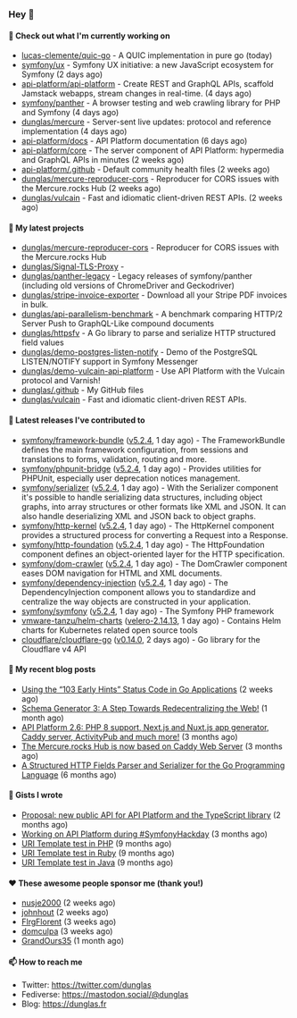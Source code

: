 ### Hey 👋

#### 👷 Check out what I'm currently working on

- [lucas-clemente/quic-go](https://github.com/lucas-clemente/quic-go) - A QUIC implementation in pure go (today)
- [symfony/ux](https://github.com/symfony/ux) - Symfony UX initiative: a new JavaScript ecosystem for Symfony (2 days ago)
- [api-platform/api-platform](https://github.com/api-platform/api-platform) - Create REST and GraphQL APIs, scaffold Jamstack webapps, stream changes in real-time. (4 days ago)
- [symfony/panther](https://github.com/symfony/panther) - A browser testing and web crawling library for PHP and Symfony (4 days ago)
- [dunglas/mercure](https://github.com/dunglas/mercure) - Server-sent live updates: protocol and reference implementation (4 days ago)
- [api-platform/docs](https://github.com/api-platform/docs) - API Platform documentation (6 days ago)
- [api-platform/core](https://github.com/api-platform/core) - The server component of API Platform: hypermedia and GraphQL APIs in minutes (2 weeks ago)
- [api-platform/.github](https://github.com/api-platform/.github) - Default community health files (2 weeks ago)
- [dunglas/mercure-reproducer-cors](https://github.com/dunglas/mercure-reproducer-cors) - Reproducer for CORS issues with the Mercure.rocks Hub (2 weeks ago)
- [dunglas/vulcain](https://github.com/dunglas/vulcain) - Fast and idiomatic client-driven REST APIs. (2 weeks ago)

#### 🌱 My latest projects

- [dunglas/mercure-reproducer-cors](https://github.com/dunglas/mercure-reproducer-cors) - Reproducer for CORS issues with the Mercure.rocks Hub
- [dunglas/Signal-TLS-Proxy](https://github.com/dunglas/Signal-TLS-Proxy) - 
- [dunglas/panther-legacy](https://github.com/dunglas/panther-legacy) - Legacy releases of symfony/panther (including old versions of ChromeDriver and Geckodriver)
- [dunglas/stripe-invoice-exporter](https://github.com/dunglas/stripe-invoice-exporter) - Download all your Stripe PDF invoices in bulk.
- [dunglas/api-parallelism-benchmark](https://github.com/dunglas/api-parallelism-benchmark) - A benchmark comparing HTTP/2 Server Push to GraphQL-Like compound documents
- [dunglas/httpsfv](https://github.com/dunglas/httpsfv) - A Go library to parse and serialize HTTP structured field values
- [dunglas/demo-postgres-listen-notify](https://github.com/dunglas/demo-postgres-listen-notify) - Demo of the PostgreSQL LISTEN/NOTIFY support in Symfony Messenger
- [dunglas/demo-vulcain-api-platform](https://github.com/dunglas/demo-vulcain-api-platform) - Use API Platform with the Vulcain protocol and Varnish!
- [dunglas/.github](https://github.com/dunglas/.github) - My GitHub files
- [dunglas/vulcain](https://github.com/dunglas/vulcain) - Fast and idiomatic client-driven REST APIs.

#### 🔭 Latest releases I've contributed to

- [symfony/framework-bundle](https://github.com/symfony/framework-bundle) ([v5.2.4](https://github.com/symfony/framework-bundle/releases/tag/v5.2.4), 1 day ago) - The FrameworkBundle defines the main framework configuration, from sessions and translations to forms, validation, routing and more.
- [symfony/phpunit-bridge](https://github.com/symfony/phpunit-bridge) ([v5.2.4](https://github.com/symfony/phpunit-bridge/releases/tag/v5.2.4), 1 day ago) - Provides utilities for PHPUnit, especially user deprecation notices management.
- [symfony/serializer](https://github.com/symfony/serializer) ([v5.2.4](https://github.com/symfony/serializer/releases/tag/v5.2.4), 1 day ago) - With the Serializer component it&#39;s possible to handle serializing data structures, including object graphs, into array structures or other formats like XML and JSON. It can also handle deserializing XML and JSON back to object graphs.
- [symfony/http-kernel](https://github.com/symfony/http-kernel) ([v5.2.4](https://github.com/symfony/http-kernel/releases/tag/v5.2.4), 1 day ago) - The HttpKernel component provides a structured process for converting a Request into a Response.
- [symfony/http-foundation](https://github.com/symfony/http-foundation) ([v5.2.4](https://github.com/symfony/http-foundation/releases/tag/v5.2.4), 1 day ago) - The HttpFoundation component defines an object-oriented layer for the HTTP specification.
- [symfony/dom-crawler](https://github.com/symfony/dom-crawler) ([v5.2.4](https://github.com/symfony/dom-crawler/releases/tag/v5.2.4), 1 day ago) - The DomCrawler component eases DOM navigation for HTML and XML documents.
- [symfony/dependency-injection](https://github.com/symfony/dependency-injection) ([v5.2.4](https://github.com/symfony/dependency-injection/releases/tag/v5.2.4), 1 day ago) - The DependencyInjection component allows you to standardize and centralize the way objects are constructed in your application.
- [symfony/symfony](https://github.com/symfony/symfony) ([v5.2.4](https://github.com/symfony/symfony/releases/tag/v5.2.4), 1 day ago) - The Symfony PHP framework
- [vmware-tanzu/helm-charts](https://github.com/vmware-tanzu/helm-charts) ([velero-2.14.13](https://github.com/vmware-tanzu/helm-charts/releases/tag/velero-2.14.13), 1 day ago) - Contains Helm charts for Kubernetes related open source tools
- [cloudflare/cloudflare-go](https://github.com/cloudflare/cloudflare-go) ([v0.14.0](https://github.com/cloudflare/cloudflare-go/releases/tag/v0.14.0), 2 days ago) - Go library for the Cloudflare v4 API

#### 📜 My recent blog posts

- [Using the “103 Early Hints” Status Code in Go Applications](http://feedproxy.google.com/~r/dunglas/~3/WDhgVmMJ2T0/) (2 weeks ago)
- [Schema Generator 3: A Step Towards Redecentralizing the Web!](http://feedproxy.google.com/~r/dunglas/~3/-eYprhFHaXA/) (1 month ago)
- [API Platform 2.6: PHP 8 support, Next.js and Nuxt.js app generator, Caddy server, ActivityPub and much more!](http://feedproxy.google.com/~r/dunglas/~3/X1dkcrZS-qU/) (3 months ago)
- [The Mercure.rocks Hub is now based on Caddy Web Server](http://feedproxy.google.com/~r/dunglas/~3/MjBonxZ_8uQ/) (3 months ago)
- [A Structured HTTP Fields Parser and Serializer for the Go Programming Language](http://feedproxy.google.com/~r/dunglas/~3/ZbYscZI8Qx8/) (6 months ago)

#### 📓 Gists I wrote

- [Proposal: new public API for API Platform and the TypeScript library](https://gist.github.com/4da2026f34bf7f18e1db955ef8a9b417) (2 months ago)
- [Working on API Platform during #SymfonyHackday](https://gist.github.com/3949272d40e6390cdd2850a4f312a02a) (3 months ago)
- [URI Template test in PHP](https://gist.github.com/5b10b586427cf66e78a968f82f80691a) (9 months ago)
- [URI Template test in Ruby](https://gist.github.com/ec793690f66167cb849c02284ecf748d) (9 months ago)
- [URI Template test in Java](https://gist.github.com/788b70312231d24e46d7632c634784f5) (9 months ago)

#### ❤️ These awesome people sponsor me (thank you!)

- [nusje2000](https://github.com/nusje2000) (2 weeks ago)
- [johnhout](https://github.com/johnhout) (2 weeks ago)
- [FlrgFlorent](https://github.com/FlrgFlorent) (3 weeks ago)
- [domculpa](https://github.com/domculpa) (3 weeks ago)
- [GrandOurs35](https://github.com/GrandOurs35) (1 month ago)

#### 📫 How to reach me

- Twitter: https://twitter.com/dunglas
- Fediverse: https://mastodon.social/@dunglas
- Blog: https://dunglas.fr
